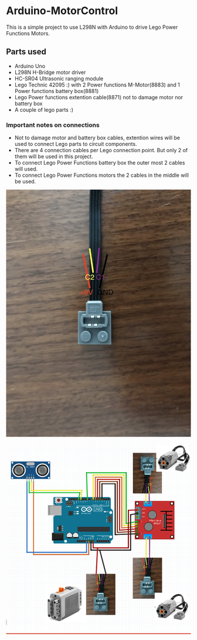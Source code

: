 # Arduino-MotorControl


This is a simple project to use L298N with Arduino to drive Lego Power Functions Motors. 

## Parts used

  - Arduino Uno
  - L298N H-Bridge motor driver
  - HC-SR04 Ultrasonic ranging module
  - Lego Technic 42095 :) with 2 Power functions M-Motor(8883) and 1 Power functions battery box(8881)
  - Lego Power functions extention cable(8871) not to damage motor nor battery box
  - A couple of lego parts :)
  
### Important notes on connections

  - Not to damage motor and battery box cables, extention wires will be used to connect Lego parts to circuit components.
  - There are 4 connection cables per Lego connection point. But only 2 of them will be used in this project.
  - To connect Lego Power Functions battery box the outer most 2 cables will used.
  - To connect Lego Power Functions motors the 2 cables in the middle will be used.
  
![](images/legoCables.jpg)

  
![Circuit Diagram](images/CircuitDiagram.png)




